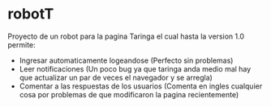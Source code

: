 # robotT
Proyecto de un robot para la pagina Taringa el cual hasta la version 1.0 permite:

- Ingresar automaticamente logeandose (Perfecto sin problemas)
- Leer notificaciones (Un poco bug ya que taringa anda medio mal hay que actualizar un par de veces el navegador y se arregla)
- Comentar a las respuestas de los usuarios (Comenta en ingles cualquier cosa por problemas de que modificaron la pagina recientemente)


